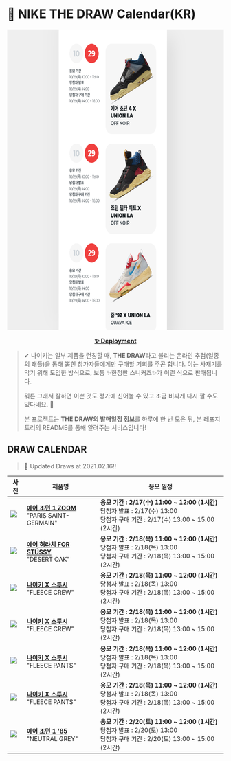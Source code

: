 # 👟 NIKE THE DRAW Calendar(KR)

<div align="center">
  <a href="https://junhoyeo.github.io/NIKE-THE-DRAW-Calendar/">
    <img src="./docs/images/preview.png" alt="Preview image of deployed application" height="700px" width="700px" />
  </a>
</div>

<p align="center">
  <a href="https://junhoyeo.github.io/NIKE-THE-DRAW-Calendar/">
    <strong>✨ Deployment</strong>
  </a>
</p>

> ✔ 나이키는 일부 제품을 런칭할 때, **THE DRAW**라고 불리는 온라인 추첨(일종의 래플)을 통해 뽑힌 참가자들에게만 구매할 기회를 주곤 합니다. 이는 사재기를 막기 위해 도입한 방식으로, 보통 ✨한정판 스니커즈✨가 이런 식으로 판매됩니다.
>
> 뭐튼 그래서 잘하면 이쁜 것도 정가에 신어볼 수 있고 조금 비싸게 다시 팔 수도 있다네요. 🤭
>
> 본 프로젝트는 **THE DRAW의 발매일정 정보**를 하루에 한 번 모은 뒤, 본 레포지토리의 README를 통해 알려주는 서비스입니다!

## DRAW CALENDAR

<!-- DRAW CALENDAR: START -->

> 👟 Updated Draws at 2021.02.16‼️

| 사진 | 제품명 | 응모 일정 |
| --- | ---- | ------- |
| <img src="https://static-breeze.nike.co.kr/kr/ko_kr/cmsstatic/product/DB3610-105/7265e806-9898-48ce-83ab-f691d170cc11_primary.jpg?snkrBrowse" width="256" /> | <a href="https://www.nike.com/kr/launch/t/men/fw/basketball/DB3610-105/wcwz70/air-jordan-1-zoom-air-cmft-psg"><strong>에어 조던 1 ZOOM</strong><br /></a> "PARIS SAINT-GERMAIN" | <strong>응모 기간 : 2/17(수) 11:00 ~ 12:00 (1시간)</strong><br />당첨자 발표 : 2/17(수) 13:00<br />당첨자 구매 기간 : 2/17(수) 13:00 ~ 15:00 (2시간) |
| <img src="https://static-breeze.nike.co.kr/kr/ko_kr/cmsstatic/product/DD1381-200/0e5bcead-b123-4f02-884d-92538db7091b_primary.jpg?snkrBrowse" width="256" /> | <a href="https://www.nike.com/kr/launch/t/men/fw/nike-sportswear/DD1381-200/kiyy82/nike-air-huarache-le"><strong>에어 허라치 FOR STÜSSY</strong><br /></a> "DESERT OAK" | <strong>응모 기간 : 2/18(목) 11:00 ~ 12:00 (1시간)</strong><br />당첨자 발표 : 2/18(목) 13:00<br />당첨자 구매 기간 : 2/18(목) 13:00 ~ 15:00 (2시간) |
| <img src="https://static-breeze.nike.co.kr/kr/ko_kr/cmsstatic/product/DC4199-010/cf8a4a24-d3a1-45a3-ac81-eb615233c04f_primary.jpg?snkrBrowse" width="256" /> | <a href="https://www.nike.com/kr/launch/t/men/ap/nike-sportswear/DC4199-010/vkjz56/as-m-nrg-zr-flc-crew"><strong>나이키 X 스투시</strong><br /></a> "FLEECE CREW" | <strong>응모 기간 : 2/18(목) 11:00 ~ 12:00 (1시간)</strong><br />당첨자 발표 : 2/18(목) 13:00<br />당첨자 구매 기간 : 2/18(목) 13:00 ~ 15:00 (2시간) |
| <img src="https://static-breeze.nike.co.kr/kr/ko_kr/cmsstatic/product/DC4199-050/84bbcb9c-4f35-467f-bd08-e0697cdcbc01_primary.jpg?snkrBrowse" width="256" /> | <a href="https://www.nike.com/kr/launch/t/men/ap/nike-sportswear/DC4199-050/vche42/as-m-nrg-zr-flc-crew"><strong>나이키 X 스투시</strong><br /></a> "FLEECE CREW" | <strong>응모 기간 : 2/18(목) 11:00 ~ 12:00 (1시간)</strong><br />당첨자 발표 : 2/18(목) 13:00<br />당첨자 구매 기간 : 2/18(목) 13:00 ~ 15:00 (2시간) |
| <img src="https://static-breeze.nike.co.kr/kr/ko_kr/cmsstatic/product/DC4228-010/b4027a42-e361-44e0-ae5c-7269736f01ba_primary.jpg?snkrBrowse" width="256" /> | <a href="https://www.nike.com/kr/launch/t/men/ap/nike-sportswear/DC4228-010/ucxz52/as-m-nrg-zr-flc-pant"><strong>나이키 X 스투시</strong><br /></a> "FLEECE PANTS" | <strong>응모 기간 : 2/18(목) 11:00 ~ 12:00 (1시간)</strong><br />당첨자 발표 : 2/18(목) 13:00<br />당첨자 구매 기간 : 2/18(목) 13:00 ~ 15:00 (2시간) |
| <img src="https://static-breeze.nike.co.kr/kr/ko_kr/cmsstatic/product/DC4228-050/d8e77703-4c28-4646-9d0c-1c63d0ecc080_primary.jpg?snkrBrowse" width="256" /> | <a href="https://www.nike.com/kr/launch/t/men/ap/nike-sportswear/DC4228-050/fnse53/as-m-nrg-zr-flc-pant"><strong>나이키 X 스투시</strong><br /></a> "FLEECE PANTS" | <strong>응모 기간 : 2/18(목) 11:00 ~ 12:00 (1시간)</strong><br />당첨자 발표 : 2/18(목) 13:00<br />당첨자 구매 기간 : 2/18(목) 13:00 ~ 15:00 (2시간) |
| <img src="https://static-breeze.nike.co.kr/kr/ko_kr/cmsstatic/product/BQ4422-100/8043619f-7029-405a-a09a-a67253a3df0c_primary.jpg?snkrBrowse" width="256" /> | <a href="https://www.nike.com/kr/launch/t/men/fw/basketball/BQ4422-100/dvaq25/air-jordan-1-hi-85"><strong>에어 조던 1 '85</strong><br /></a> "NEUTRAL GREY" | <strong>응모 기간 : 2/20(토) 11:00 ~ 12:00 (1시간)</strong><br />당첨자 발표 : 2/20(토) 13:00<br />당첨자 구매 기간 : 2/20(토) 13:00 ~ 15:00 (2시간) |

<!-- DRAW CALENDAR: END -->
